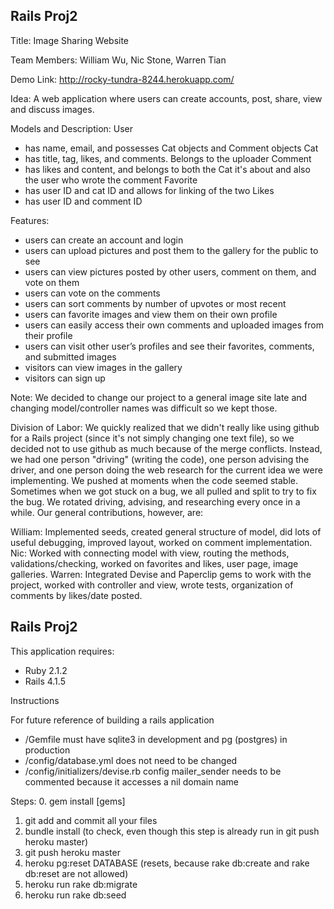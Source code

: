 Rails Proj2
-------------

Title: Image Sharing Website

Team Members: William Wu, Nic Stone, Warren Tian

Demo Link: http://rocky-tundra-8244.herokuapp.com/

Idea: A web application where users can create accounts, post, share, view and discuss images.

Models and Description:
User
- has name, email, and possesses Cat objects and Comment objects
Cat
- has title, tag, likes, and comments.  Belongs to the uploader
Comment
- has likes and content, and belongs to both the Cat it's about and also the user who wrote the comment
Favorite
- has user ID and cat ID and allows for linking of the two
Likes
- has user ID and comment ID

Features:
- users can create an account and login
- users can upload pictures and post them to the gallery for the public to see
- users can view pictures posted by other users, comment on them, and vote on them
- users can vote on the comments
- users can sort comments by number of upvotes or most recent
- users can favorite images and view them on their own profile
- users can easily access their own comments and uploaded images from their profile
- users can visit other user’s profiles and see their favorites, comments, and submitted images
- visitors can view images in the gallery
- visitors can sign up

Note: We decided to change our project to a general image site late and changing model/controller names was difficult so we kept those.

Division of Labor:
We quickly realized that we didn't really like using github for a Rails project (since it's not simply changing one text file), so we decided not to use github as much because of the merge conflicts. Instead, we had one person "driving" (writing the code), one person advising the driver, and one person doing the web research for the current idea we were implementing. We pushed at moments when the code seemed stable. Sometimes when we got stuck on a bug, we all pulled and split to try to fix the bug. We rotated driving, advising, and researching every once in a while. Our general contributions, however, are:

William: Implemented seeds, created general structure of model, did lots of useful debugging, improved layout, worked on comment implementation.
Nic: Worked with connecting model with view, routing the methods, validations/checking, worked on favorites and likes, user page, image galleries.
Warren: Integrated Devise and Paperclip gems to work with the project, worked with controller and view, wrote tests, organization of comments by likes/date posted.

Rails Proj2
-------------

This application requires:

- Ruby 2.1.2
- Rails 4.1.5

Instructions

For future reference of building a rails application
- /Gemfile must have sqlite3 in development and pg (postgres) in production
- /config/database.yml does not need to be changed
- /config/initializers/devise.rb config mailer_sender needs to be commented because it accesses a nil domain name

Steps:
0. gem install [gems]
1. git add and commit all your files
2. bundle install (to check, even though this step is already run in git push heroku master)
3. git push heroku master
4. heroku pg:reset DATABASE (resets, because rake db:create and rake db:reset are not allowed)
5. heroku run rake db:migrate
6. heroku run rake db:seed
